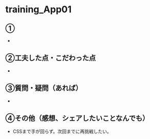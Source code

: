 # training_App01

## ①
- 

## ②工夫した点・こだわった点
- 

## ③質問・疑問（あれば）
- 

## ④その他（感想、シェアしたいことなんでも）
- CSSまで手が回らず。次回までに再挑戦したい。
